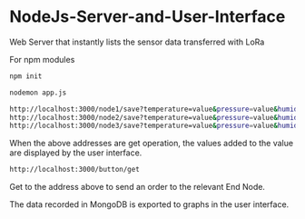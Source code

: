 # NodeJs-Server-and-User-Interface


Web Server that instantly lists the sensor data transferred with LoRa



For npm modules 
```bash
npm init 
```
```bash
nodemon app.js 
```
```bash
http://localhost:3000/node1/save?temperature=value&pressure=value&humidity=value
http://localhost:3000/node2/save?temperature=value&pressure=value&humidity=value
http://localhost:3000/node3/save?temperature=value&pressure=value&humidity=value
```

When the above addresses are get operation, the values added to the value are displayed by the user interface.

```bash
http://localhost:3000/button/get
```
Get to the address above to send an order to the relevant End Node.


The data recorded in MongoDB is exported to graphs in the user interface.
